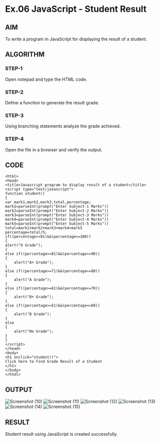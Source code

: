 # Ex.06 JavaScript - Student Result
## AIM
  To write a program in JavaScript for displaying the result of a student.

## ALGORITHM
### STEP-1
  Open notepad and type the HTML code.

### STEP-2
  Define a function to generate the result grade.

### STEP-3
  Using branching statements analyze the grade achieved.

### STEP-4
  Open the file in a browser and verify the output.
  
## CODE
```
<html>
<head>
<title>Javascript program to display result of a student</title>
<script type="text/javascript">
function student()
{
var mark1,mark2,mark3,total,percentage;
mark1=parseInt(prompt("Enter Subject-1 Marks"))
mark2=parseInt(prompt("Enter Subject-2 Marks"))
mark3=parseInt(prompt("Enter Subject-3 Marks"))
mark4=parseInt(prompt("Enter Subject-4 Marks"))
mark5=parseInt(prompt("Enter Subject-5 Marks"))
total=mark1+mark2+mark3+mark4+mark5
percentage=total/5;
if((percentage>=91)&&(percentage<=100))
{
alert("O Grade");
}
else if((percentage>=81)&&(percentage<=90))
{
    alert("A+ Grade");
}
else if((percentage>=71)&&(percentage<=80))
{
    alert("A Grade");
}
else if((percentage>=61)&&(percentage<=70))
{
    alert("B+ Grade");
}
else if((percentage>=51)&&(percentage<=60))
{
    alert("B Grade");
}
else
{
    alert("No Grade");
}
}
</script>
</head>
<body>
<h1 onclick="student()">
Click here to Find Grade Result of a Student
</h1>
</body>
</html>
```

## OUTPUT
![Screenshot (10)](https://github.com/prishapradeep/Ex06_Web-Design/assets/166732237/dc293f2b-8d74-4cb5-b7c6-471d0e539d33)
![Screenshot (11)](https://github.com/prishapradeep/Ex06_Web-Design/assets/166732237/0e65824c-e597-4ef6-8dca-3a9d0fe09b07)
![Screenshot (12)](https://github.com/prishapradeep/Ex06_Web-Design/assets/166732237/cdbca617-49f8-46e6-a443-c497c9f98432)
![Screenshot (13)](https://github.com/prishapradeep/Ex06_Web-Design/assets/166732237/b95ce00e-b547-4184-8c1c-3fc414bdcbfa)
![Screenshot (14)](https://github.com/prishapradeep/Ex06_Web-Design/assets/166732237/45d35308-df1e-4cdf-9af5-d43c62f6901c)
![Screenshot (15)](https://github.com/prishapradeep/Ex06_Web-Design/assets/166732237/0465e573-b1cb-4e4d-97b9-94eb434d90c9)







## RESULT
  Student result using JavaScript is created successfully.
